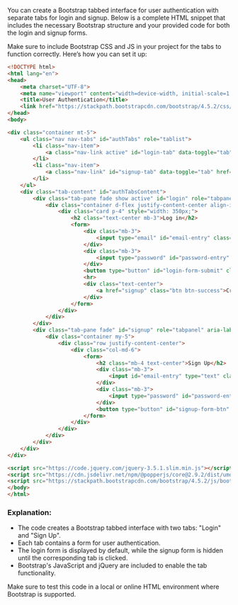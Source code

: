You can create a Bootstrap tabbed interface for user authentication with separate tabs for login and signup. Below is a complete HTML snippet that includes the necessary Bootstrap structure and your provided code for both the login and signup forms.

Make sure to include Bootstrap CSS and JS in your project for the tabs to function correctly. Here’s how you can set it up:

```html
<!DOCTYPE html>
<html lang="en">
<head>
    <meta charset="UTF-8">
    <meta name="viewport" content="width=device-width, initial-scale=1.0">
    <title>User Authentication</title>
    <link href="https://stackpath.bootstrapcdn.com/bootstrap/4.5.2/css/bootstrap.min.css" rel="stylesheet">
</head>
<body>

<div class="container mt-5">
    <ul class="nav nav-tabs" id="authTabs" role="tablist">
        <li class="nav-item">
            <a class="nav-link active" id="login-tab" data-toggle="tab" href="#login" role="tab" aria-controls="login" aria-selected="true">Login</a>
        </li>
        <li class="nav-item">
            <a class="nav-link" id="signup-tab" data-toggle="tab" href="#signup" role="tab" aria-controls="signup" aria-selected="false">Sign Up</a>
        </li>
    </ul>
    <div class="tab-content" id="authTabsContent">
        <div class="tab-pane fade show active" id="login" role="tabpanel" aria-labelledby="login-tab">
            <div class="container d-flex justify-content-center align-items-center vh-100">
                <div class="card p-4" style="width: 350px;">
                    <h2 class="text-center mb-3">Log in</h2>
                    <form>
                        <div class="mb-3">
                            <input type="email" id="email-entry" class="form-control" placeholder="Email or phone number" required>
                        </div>
                        <div class="mb-3">
                            <input type="password" id="password-entry" class="form-control" placeholder="Password" required>
                        </div>
                        <button type="button" id="login-form-submit" class="btn btn-primary w-100">Log In</button>
                        <hr>
                        <div class="text-center">
                            <a href="signup" class="btn btn-success">Create New Account</a>
                        </div>
                    </form>
                </div>
            </div>
        </div>
        <div class="tab-pane fade" id="signup" role="tabpanel" aria-labelledby="signup-tab">
            <div class="container my-5">
                <div class="row justify-content-center">
                    <div class="col-md-6">
                        <form>
                            <h2 class="mb-4 text-center">Sign Up</h2>
                            <div class="mb-3">
                                <input id="email-entry" type="text" class="form-control" placeholder="Email or Phone Number" required>
                            </div>
                            <div class="mb-3">
                                <input type="password" id="password-entry" class="form-control" placeholder="Password" required>
                            </div>
                            <button type="button" id="signup-form-btn" class="btn btn-primary w-100">Sign Up</button>
                        </form>
                    </div>
                </div>
            </div>
        </div>
    </div>
</div>

<script src="https://code.jquery.com/jquery-3.5.1.slim.min.js"></script>
<script src="https://cdn.jsdelivr.net/npm/@popperjs/core@2.9.2/dist/umd/popper.min.js"></script>
<script src="https://stackpath.bootstrapcdn.com/bootstrap/4.5.2/js/bootstrap.min.js"></script>
</body>
</html>
```

### Explanation:
- The code creates a Bootstrap tabbed interface with two tabs: "Login" and "Sign Up".
- Each tab contains a form for user authentication.
- The login form is displayed by default, while the signup form is hidden until the corresponding tab is clicked.
- Bootstrap's JavaScript and jQuery are included to enable the tab functionality. 

Make sure to test this code in a local or online HTML environment where Bootstrap is supported.